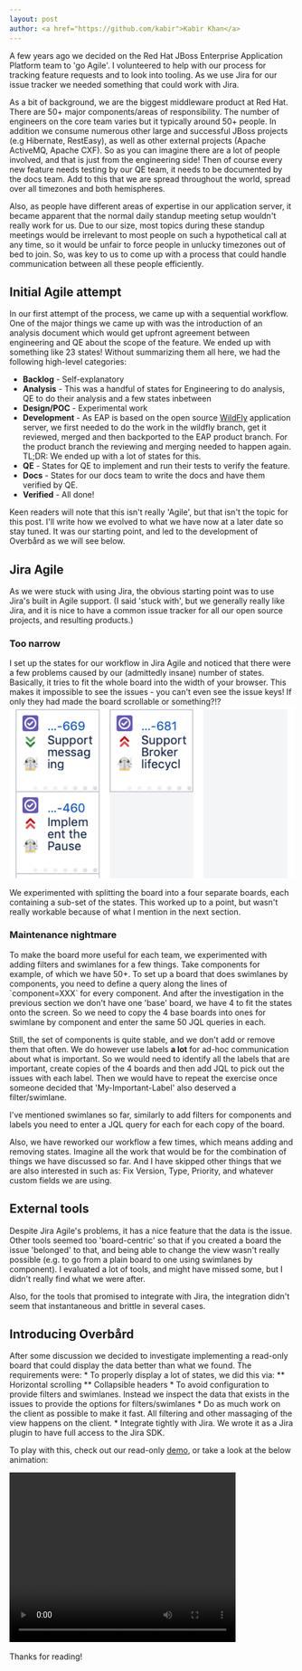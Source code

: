 ```yaml
---
layout: post
author: <a href="https://github.com/kabir">Kabir Khan</a>
---
```

A few years ago we decided on the Red Hat JBoss Enterprise Application Platform team to 'go Agile'. I volunteered to
help with our process for tracking feature requests and to look into tooling. As we use Jira for our issue tracker we needed 
something that could work with Jira.

As a bit of background, we are the biggest middleware product at Red Hat. There are 50+ major components/areas of 
responsibility. The number of
engineers on the core team varies but it typically around 50+ people. In addition we consume numerous other large and 
successful JBoss projects (e.g Hibernate, RestEasy), as well as other external projects (Apache ActiveMQ, Apache CXF).
So as you can imagine there are a lot of people involved, and that is just from the engineering side! Then of course
every new feature needs testing by our QE team, it needs to be documented by the docs team. Add to this that we are 
spread throughout the world, spread over all timezones and both hemispheres.

Also, as people have different areas of expertise in our application server, it became apparent that the normal daily
standup meeting setup wouldn't really work for us. Due to our size, most topics during these standup meetings would
be irrelevant to most people on such a hypothetical call at any time, so it would be unfair to force people in unlucky
timezones out of bed to join. So, was key to us to come up with a process that could handle communication between all 
these people efficiently.

<h2>Initial Agile attempt</h2>
In our first attempt of the process, we came up with a sequential workflow. One of the major things we came up with 
was the introduction of an analysis document which would get upfront agreement between engineering and QE about the
scope of the feature. We ended up with something like 23 states! Without summarizing them all here, we had the 
following high-level categories:
<ul>
    <li><b>Backlog</b> - Self-explanatory</li>
    <li><b>Analysis</b> - This was a handful of states for Engineering to do analysis, QE to do their analysis and a 
    few states inbetween</li> 
    <li><b>Design/POC</b> - Experimental work</li>
    <li><b>Development</b> - As EAP is based on the open source <a href="http://wildfly.org">WildFly</a> application 
    server, we first needed to do the work in the wildfly branch, get it reviewed, merged and then backported to the 
    EAP product branch. For the product branch the reviewing and merging needed to happen again. TL;DR: We ended up
    with a lot of states for this.</li>
    <li><b>QE</b> - States for QE to implement and run their tests to verify the feature.</li>
    <li><b>Docs</b> - States for our docs team to write the docs and have them verified by QE.</li>
    <li><b>Verified</b> - All done!</li>
</ul>
    
Keen readers will note that this isn't really 'Agile', but that isn't the topic for this post. I'll write how we evolved
to what we have now at a later date so stay tuned. It was our starting point, and led to the development of Overbård as
we will see below.

<h2>Jira Agile</h2>
As we were stuck with using Jira, the obvious starting point was to use Jira's built in Agile support. (I said 'stuck with',
but we generally really like Jira, and it is nice to have a common issue tracker for all our open source projects, and
resulting products.)

<h3>Too narrow</h3>
I set up the states for our workflow in Jira Agile and noticed that there were a few problems caused by our 
(admittedly insane) number of states. Basically, it tries to fit the whole board into the width of your browser. 
This makes it impossible to see the issues - you can't even see the issue keys! If only they had made the board
scrollable or something?!?

<img src="/assets/images/posts/2019-02-27-why-we-wrote-overbaard/jira-agile.png"/>

We experimented with splitting the board into a four separate boards, each containing a sub-set of the states. This 
worked up to a point, but wasn't really workable because of what I mention in the next section. 

<h3>Maintenance nightmare</h3>
To make the board more useful for each team, we experimented with adding filters and swimlanes for a few things. Take 
components for example, of which we have 50+. To set up a board that does swimlanes by components, you need to define
a query along the lines of `component=XXX` for every component. And after the investigation in the previous section 
we don't have one 'base' board, we have 4 to fit the states onto the screen. So we need to copy the 4 base boards into
ones for swimlane by component and enter the same 50 JQL queries in each.

Still, the set of components is quite stable, and we don't add or remove them that often. We do however use labels 
**a lot** for ad-hoc communication about what is important. So we would need to identify all the labels that are 
important, create copies of the 4 boards and then add JQL to pick out the issues with each label. Then we would have to 
repeat the exercise once someone decided that 'My-Important-Label' also deserved a filter/swimlane.

I've mentioned swimlanes so far, similarly to add filters for components and labels you need to enter a JQL query for 
each for each copy of the board. 

Also, we have reworked our workflow a few times, which means adding and removing states. Imagine all the work that would be
for the combination of things we have discussed so far. And I have skipped other things that we are also interested in such as:
Fix Version, Type, Priority, and whatever custom fields we are using.


<h2>External tools</h2>
Despite Jira Agile's problems, it has a nice feature that the data is the issue. Other tools seemed too 'board-centric'
so that if you created a board the issue 'belonged' to that, and being able to change the view wasn't really possible
(e.g. to go from a plain board to one using swimlanes by component). I evaluated a lot of tools, and might have missed
some, but I didn't really find what we were after.

Also, for the tools that promised to integrate with Jira, the integration didn't seem that instantaneous and brittle in
several cases.

<h2>Introducing Overbård</h2>
After some discussion we decided to investigate implementing a read-only board that could display 
the data better than what we found. The requirements were:
* To properly display a lot of states, we did this via:
** Horizontal scrolling
** Collapsible headers
* To avoid configuration to provide filters and swimlanes. Instead we inspect the data that exists in the issues to 
provide the options for filters/swimlanes
* Do as much work on the client as possible to make it fast. All filtering and other massaging of the view happens
on the client.
* Integrate tightly with Jira. We wrote it as a Jira plugin to have full access to the Jira SDK.

To play with this, check out our read-only <a href="https://overbaard.github.io/demo" target="_blank">demo</a>, or 
take a look at the below animation:

<video autoplay="autoplay" loop="loop" width="400" height="300" align="center">
  <source src="/assets/images/posts/2019-02-27-why-we-wrote-overbaard/animated.mp4" type="video/mp4" />
  <!-- <img src="video.gif" width="400" height="300" /> -->
</video>
  

Thanks for reading!








